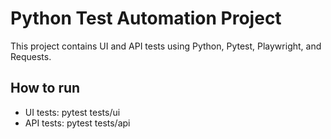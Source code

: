 # Python Test Automation Project

This project contains UI and API tests using Python, Pytest, Playwright, and Requests.

## How to run

- UI tests: pytest tests/ui  
- API tests: pytest tests/api